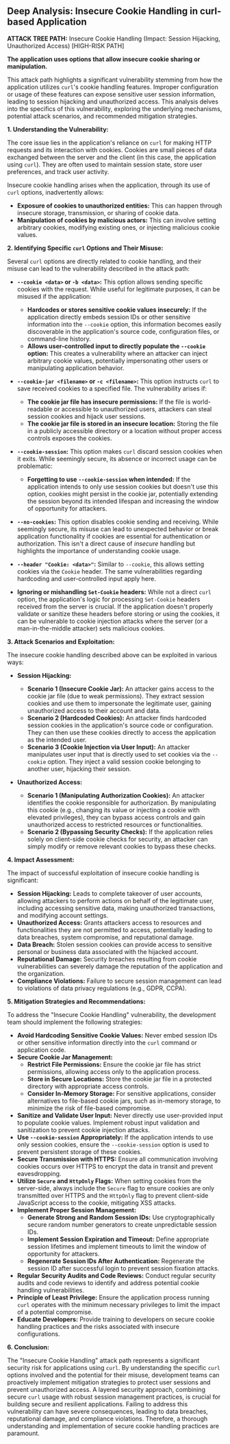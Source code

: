 ## Deep Analysis: Insecure Cookie Handling in curl-based Application

**ATTACK TREE PATH:** Insecure Cookie Handling (Impact: Session Hijacking, Unauthorized Access) [HIGH-RISK PATH]

**The application uses options that allow insecure cookie sharing or manipulation.**

This attack path highlights a significant vulnerability stemming from how the application utilizes `curl`'s cookie handling features. Improper configuration or usage of these features can expose sensitive user session information, leading to session hijacking and unauthorized access. This analysis delves into the specifics of this vulnerability, exploring the underlying mechanisms, potential attack scenarios, and recommended mitigation strategies.

**1. Understanding the Vulnerability:**

The core issue lies in the application's reliance on `curl` for making HTTP requests and its interaction with cookies. Cookies are small pieces of data exchanged between the server and the client (in this case, the application using `curl`). They are often used to maintain session state, store user preferences, and track user activity.

Insecure cookie handling arises when the application, through its use of `curl` options, inadvertently allows:

* **Exposure of cookies to unauthorized entities:** This can happen through insecure storage, transmission, or sharing of cookie data.
* **Manipulation of cookies by malicious actors:** This can involve setting arbitrary cookies, modifying existing ones, or injecting malicious cookie values.

**2. Identifying Specific `curl` Options and Their Misuse:**

Several `curl` options are directly related to cookie handling, and their misuse can lead to the vulnerability described in the attack path:

* **`--cookie <data>` or `-b <data>`:** This option allows sending specific cookies with the request. While useful for legitimate purposes, it can be misused if the application:
    * **Hardcodes or stores sensitive cookie values insecurely:** If the application directly embeds session IDs or other sensitive information into the `--cookie` option, this information becomes easily discoverable in the application's source code, configuration files, or command-line history.
    * **Allows user-controlled input to directly populate the `--cookie` option:** This creates a vulnerability where an attacker can inject arbitrary cookie values, potentially impersonating other users or manipulating application behavior.

* **`--cookie-jar <filename>` or `-c <filename>`:** This option instructs `curl` to save received cookies to a specified file. The vulnerability arises if:
    * **The cookie jar file has insecure permissions:** If the file is world-readable or accessible to unauthorized users, attackers can steal session cookies and hijack user sessions.
    * **The cookie jar file is stored in an insecure location:**  Storing the file in a publicly accessible directory or a location without proper access controls exposes the cookies.

* **`--cookie-session`:** This option makes `curl` discard session cookies when it exits. While seemingly secure, its absence or incorrect usage can be problematic:
    * **Forgetting to use `--cookie-session` when intended:** If the application intends to only use session cookies but doesn't use this option, cookies might persist in the cookie jar, potentially extending the session beyond its intended lifespan and increasing the window of opportunity for attackers.

* **`--no-cookies`:** This option disables cookie sending and receiving. While seemingly secure, its misuse can lead to unexpected behavior or break application functionality if cookies are essential for authentication or authorization. This isn't a direct cause of *insecure* handling but highlights the importance of understanding cookie usage.

* **`--header "Cookie: <data>"`:**  Similar to `--cookie`, this allows setting cookies via the `Cookie` header. The same vulnerabilities regarding hardcoding and user-controlled input apply here.

* **Ignoring or mishandling `Set-Cookie` headers:** While not a direct `curl` option, the application's logic for processing `Set-Cookie` headers received from the server is crucial. If the application doesn't properly validate or sanitize these headers before storing or using the cookies, it can be vulnerable to cookie injection attacks where the server (or a man-in-the-middle attacker) sets malicious cookies.

**3. Attack Scenarios and Exploitation:**

The insecure cookie handling described above can be exploited in various ways:

* **Session Hijacking:**
    * **Scenario 1 (Insecure Cookie Jar):** An attacker gains access to the cookie jar file (due to weak permissions). They extract session cookies and use them to impersonate the legitimate user, gaining unauthorized access to their account and data.
    * **Scenario 2 (Hardcoded Cookies):** An attacker finds hardcoded session cookies in the application's source code or configuration. They can then use these cookies directly to access the application as the intended user.
    * **Scenario 3 (Cookie Injection via User Input):** An attacker manipulates user input that is directly used to set cookies via the `--cookie` option. They inject a valid session cookie belonging to another user, hijacking their session.

* **Unauthorized Access:**
    * **Scenario 1 (Manipulating Authorization Cookies):** An attacker identifies the cookie responsible for authorization. By manipulating this cookie (e.g., changing its value or injecting a cookie with elevated privileges), they can bypass access controls and gain unauthorized access to restricted resources or functionalities.
    * **Scenario 2 (Bypassing Security Checks):** If the application relies solely on client-side cookie checks for security, an attacker can simply modify or remove relevant cookies to bypass these checks.

**4. Impact Assessment:**

The impact of successful exploitation of insecure cookie handling is significant:

* **Session Hijacking:**  Leads to complete takeover of user accounts, allowing attackers to perform actions on behalf of the legitimate user, including accessing sensitive data, making unauthorized transactions, and modifying account settings.
* **Unauthorized Access:** Grants attackers access to resources and functionalities they are not permitted to access, potentially leading to data breaches, system compromise, and reputational damage.
* **Data Breach:** Stolen session cookies can provide access to sensitive personal or business data associated with the hijacked account.
* **Reputational Damage:** Security breaches resulting from cookie vulnerabilities can severely damage the reputation of the application and the organization.
* **Compliance Violations:**  Failure to secure session management can lead to violations of data privacy regulations (e.g., GDPR, CCPA).

**5. Mitigation Strategies and Recommendations:**

To address the "Insecure Cookie Handling" vulnerability, the development team should implement the following strategies:

* **Avoid Hardcoding Sensitive Cookie Values:** Never embed session IDs or other sensitive information directly into the `curl` command or application code.
* **Secure Cookie Jar Management:**
    * **Restrict File Permissions:** Ensure the cookie jar file has strict permissions, allowing access only to the application process.
    * **Store in Secure Locations:** Store the cookie jar file in a protected directory with appropriate access controls.
    * **Consider In-Memory Storage:** For sensitive applications, consider alternatives to file-based cookie jars, such as in-memory storage, to minimize the risk of file-based compromise.
* **Sanitize and Validate User Input:**  Never directly use user-provided input to populate cookie values. Implement robust input validation and sanitization to prevent cookie injection attacks.
* **Use `--cookie-session` Appropriately:** If the application intends to use only session cookies, ensure the `--cookie-session` option is used to prevent persistent storage of these cookies.
* **Secure Transmission with HTTPS:** Ensure all communication involving cookies occurs over HTTPS to encrypt the data in transit and prevent eavesdropping.
* **Utilize `Secure` and `HttpOnly` Flags:** When setting cookies from the server-side, always include the `Secure` flag to ensure cookies are only transmitted over HTTPS and the `HttpOnly` flag to prevent client-side JavaScript access to the cookie, mitigating XSS attacks.
* **Implement Proper Session Management:**
    * **Generate Strong and Random Session IDs:** Use cryptographically secure random number generators to create unpredictable session IDs.
    * **Implement Session Expiration and Timeout:** Define appropriate session lifetimes and implement timeouts to limit the window of opportunity for attackers.
    * **Regenerate Session IDs After Authentication:** Regenerate the session ID after successful login to prevent session fixation attacks.
* **Regular Security Audits and Code Reviews:** Conduct regular security audits and code reviews to identify and address potential cookie handling vulnerabilities.
* **Principle of Least Privilege:** Ensure the application process running `curl` operates with the minimum necessary privileges to limit the impact of a potential compromise.
* **Educate Developers:** Provide training to developers on secure cookie handling practices and the risks associated with insecure configurations.

**6. Conclusion:**

The "Insecure Cookie Handling" attack path represents a significant security risk for applications using `curl`. By understanding the specific `curl` options involved and the potential for their misuse, development teams can proactively implement mitigation strategies to protect user sessions and prevent unauthorized access. A layered security approach, combining secure `curl` usage with robust session management practices, is crucial for building secure and resilient applications. Failing to address this vulnerability can have severe consequences, leading to data breaches, reputational damage, and compliance violations. Therefore, a thorough understanding and implementation of secure cookie handling practices are paramount.
